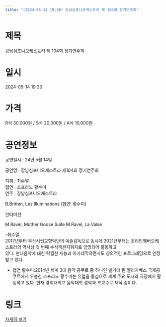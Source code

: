 ```yaml
---
title: "(2024-05-14 19:30) 강남심포니오케스트라 제 104회 정기연주회"
---
```


# 제목
강남심포니오케스트라 제 104회 정기연주회

# 일시
2024-05-14 19:30

# 가격
R석 30,000원 / S석 20,000원 / A석 10,000원

# 공연정보
    
공연일시 : 24년 5월 14일  
  
공연명 : 강남심포니오케스트라 제104회 정기연주회    
    
    
지휘 : 최수열    
협연 : 소프라노 황수미    
연주 : 강남심포니오케스트라  
  
    
B.Britten, Les Illuminations (협연: 황수미)    
    
인터미션    
    
M.Ravel, Mother Goose Suite M.Ravel, La Valse    
  
    
-최수열    
2017년부터 부산시립교향악단의 예술감독으로 동시에 2021년부터는 코리안챔버오케스트라의 역사상 첫 번째 수석객원지휘자로 임명되어 활동하고  
있다. 현대음악에 대한 탁월한 재능과 아카데믹하면서도 창의적인 프로그래밍으로 인정받고 있다.    
    
- 협연 황수미:2014년 세계 3대 음악 콩쿠르 중 하나인 벨기에 퀸 엘리자베스 국제콩쿠르에서 우승한 소프라노 황수미는 유럽을 중심으로 세계 주요 도시와 극장에서 활동하고 있다. 현재 경희대학교 음악대학 성악과 조교수로 재직 중이다.    
    
  


# 링크
[자세히 보기](https://www.sac.or.kr/site/main/show/show_view?SN=66646 "https://www.sac.or.kr/site/main/show/show_view?SN=66646")

